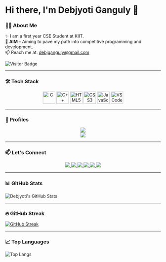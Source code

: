 # Hi there, I'm Debjyoti Ganguly 👋

### 👨‍💻 About Me
✨ I am a first year CSE Student at KIIT.  
🎯 **AIM –** Aiming to pave my path into competitive programming and development.  
📫 Reach me at: [debjganguly@gmail.com](mailto:debjganguly@gmail.com)

![Visitor Badge](https://komarev.com/ghpvc/?username=debjganguly&style=flat-square&color=blue)

---

### 🛠️ Tech Stack
<p align="center">
  <img src="https://cdn.jsdelivr.net/gh/devicons/devicon/icons/c/c-original.svg" width="40" alt="C"/>
  <img src="https://cdn.jsdelivr.net/gh/devicons/devicon/icons/cplusplus/cplusplus-original.svg" width="40" alt="C++"/>
  <img src="https://cdn.jsdelivr.net/gh/devicons/devicon/icons/html5/html5-original.svg" width="40" alt="HTML5"/>
  <img src="https://cdn.jsdelivr.net/gh/devicons/devicon/icons/css3/css3-original.svg" width="40" alt="CSS3"/>
  <img src="https://cdn.jsdelivr.net/gh/devicons/devicon/icons/javascript/javascript-original.svg" width="40" alt="JavaScript"/>
  <img src="https://cdn.jsdelivr.net/gh/devicons/devicon/icons/vscode/vscode-original.svg" width="40" alt="VS Code"/>
</p>

---

### 🚀 Profiles  
<div align="center">

<a href="https://leetcode.com/debjganguly">
  <img src="https://img.shields.io/badge/LeetCode-FFA116?style=for-the-badge&logo=leetcode&logoColor=black" />
</a>  
<br/>
<a href="https://www.geeksforgeeks.org/user/debjganguly">
  <img src="https://img.shields.io/badge/GeeksforGeeks-0F9D58?style=for-the-badge&logo=geeksforgeeks&logoColor=white" />
</a>

</div>

---

### 📫 Let's Connect  
<div align="center">

<a href="https://github.com/debjganguly">
  <img src="https://img.shields.io/badge/GitHub-181717?style=for-the-badge&logo=github&logoColor=white" />
</a>  
<a href="https://linkedin.com/in/debjganguly">
  <img src="https://img.shields.io/badge/LinkedIn-0077B5?style=for-the-badge&logo=linkedin&logoColor=white" />
</a>  
<a href="mailto:debjganguly@gmail.com">
  <img src="https://img.shields.io/badge/Gmail-D14836?style=for-the-badge&logo=gmail&logoColor=white" />
</a>  
<a href="https://instagram.com/debjganguly">
  <img src="https://img.shields.io/badge/Instagram-E4405F?style=for-the-badge&logo=instagram&logoColor=white" />
</a>  
<a href="https://facebook.com/debjganguly">
  <img src="https://img.shields.io/badge/Facebook-1877F2?style=for-the-badge&logo=facebook&logoColor=white" />
</a>  
<a href="https://twitter.com/debjganguly">
  <img src="https://img.shields.io/badge/Twitter-1DA1F2?style=for-the-badge&logo=twitter&logoColor=white" />
</a>  

</div>

---

### 📊 GitHub Stats  
![Debjyoti's GitHub Stats](https://github-readme-stats.vercel.app/api?username=debjganguly&show_icons=true&theme=tokyonight)

---

### 🔥 GitHub Streak  
[![GitHub Streak](https://github-readme-streak-stats.herokuapp.com/?user=debjganguly&theme=tokyonight)](https://git.io/streak-stats)

---

### 📈 Top Languages  
![Top Langs](https://github-readme-stats.vercel.app/api/top-langs/?username=debjganguly&layout=compact&langs_count=6&theme=tokyonight)
